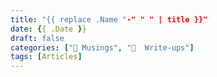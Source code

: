 ```yaml
---
title: "{{ replace .Name "-" " " | title }}"
date: {{ .Date }}
draft: false
categories: ["💭 Musings", "📝  Write-ups"]
tags: [Articles]
---
```

 
